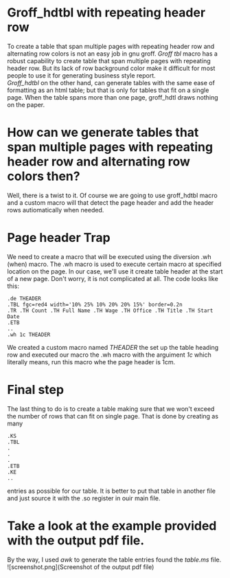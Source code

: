 # Groff_hdtbl with repeating header row
To create a table that span multiple pages with repeating header row and alternating row colors is not an easy job in gnu groff.
*Groff tbl* macro has a robust capability to create table that span multiple pages with repeating header row. But its lack of row background color make it difficult for most people to use it for generating business style report.  
*Groff_hdtbl* on the other hand, can generate tables with the same ease of formatting as an html table; but that is only for tables that fit on a single page. When the table spans more than one page, groff_hdtl draws nothing on the paper.
# How can we generate tables that span multiple pages with repeating header row and alternating row colors then?
Well, there is a twist to it. Of course we are going to use groff_hdtbl macro and a custom macro will that detect the page header and add the header rows autiomatically when needed.

# Page header Trap
We need to create a macro that will be executed using the diversion .wh (when) macro. The .wh macro is used to execute certain macro at specified location on the page. In our case, we'll use it create table header at the start of a new page. Don't worry, it is not complicated at all. The code looks like this:
```groff
.de THEADER
.TBL fgc=red4 width='10% 25% 10% 20% 20% 15%' border=0.2n
.TR .TH Count .TH Full Name .TH Wage .TH Office .TH Title .TH Start Date
.ETB
..
.wh 1c THEADER
```
We created a custom macro named *THEADER* the set up the table heading row and executed our macro the .wh macro with the arguiment _1c_ which literally means, run this macro whe the page header is 1cm.

# Final step
The last thing to do is to create a table making sure that we won't exceed the number of rows that can fit on single page. That is done by creating as many
```groff
.KS
.TBL
.
.
.
.ETB
.KE
..
```
entries as possible for our table. It is better to put that table in another file and just source it with the .so register in ouir main file.

# Take a look at the example provided with the output pdf file.
By the way, I used *awk* to generate the table entries found the _table.ms_ file.
![screenshot.png](Screenshot of the output pdf file)
 

